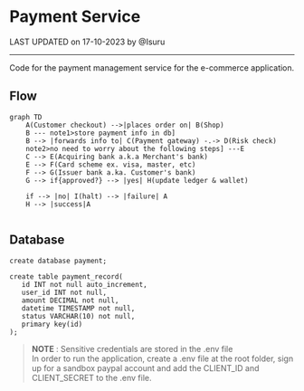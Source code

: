 # Payment Service

LAST UPDATED on 17-10-2023 by @Isuru

---

Code for the payment management service for the e-commerce application.

## Flow
```mermaid
graph TD
    A(Customer checkout) -->|places order on| B(Shop)
    B --- note1>store payment info in db]
    B --> |forwards info to| C(Payment gateway) -.-> D(Risk check)
    note2>no need to worry about the following steps] ---E
    C --> E(Acquiring bank a.k.a Merchant's bank)
    E --> F(Card scheme ex. visa, master, etc)
    F --> G(Issuer bank a.ka. Customer's bank)
    G --> if{approved?} --> |yes| H(update ledger & wallet)
    
    if --> |no| I(halt) --> |failure| A
    H --> |success|A
    
```

## Database
```mysql
create database payment;

create table payment_record(
   id INT not null auto_increment,
   user_id INT not null,
   amount DECIMAL not null,
   datetime TIMESTAMP not null,
   status VARCHAR(10) not null,
   primary key(id)
);

```


> **NOTE** : Sensitive credentials are stored in the .env file 
> <br>
> In order to run the application, create a .env file at the root folder, sign up for a sandbox paypal account
> and add the CLIENT_ID and CLIENT_SECRET to the .env file.